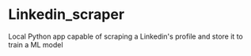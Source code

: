 # Linkedin_scraper
Local Python app capable of scraping a Linkedin's profile and store it to train a ML model
